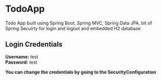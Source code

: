 # TodoApp
Todo App built using Spring Boot, Spring MVC, Spring Data JPA, bit of Spring Secuirty for login and logout and embedded H2 database

## Login Credentials
**Username:** test
<br>
**Password:** test

**You can change the credentials by going to the SecurityConfiguration**

